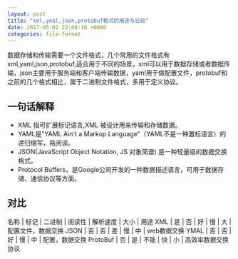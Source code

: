 ```yaml
---
layout: post
title: "xml,ymal,json,protobuf格式的用途与比较"
date: 2017-05-01 22:08:16 +0800
categories: file-format
---
```


数据存储和传输需要一个文件格式，几个常用的文件格式有xml,yaml,json,protobuf,适合用于不同的场景，xml可以用于数据存储或者数据传输，json主要用于服务端和客户端传输数据，yaml用于做配置文件，protobuf和之前的几个格式相比，属于二进制文件格式，多用于定义协议。

## 一句话解释 ##

- XML 指可扩展标记语言,XML 被设计用来传输和存储数据。
- YAML是"YAML Ain't a Markup Language"（YAML不是一种置标语言）的递归缩写，易阅读。
- JSON(JavaScript Object Notation, JS 对象简谱) 是一种轻量级的数据交换格式。
- Protocol Buffers，是Google公司开发的一种数据描述语言，可用于数据存储、通信协议等方面。

## 对比 ##

名称 | 标记 | 二进制 | 阅读性 | 解析速度 | 大小 | 用途
XML  | 是   | 否     | 好     | 慢       | 大   | 配置文件，数据交换
JSON | 否   | 否     | 差     | 慢       | 中   | web数据交换
YMAL | 否   | 否     | 好     | 慢       | 中   | 配置，数据交换
ProtoBuf | 否 | 是   | 不能   | 快       | 小   | 高效率数据交换协议